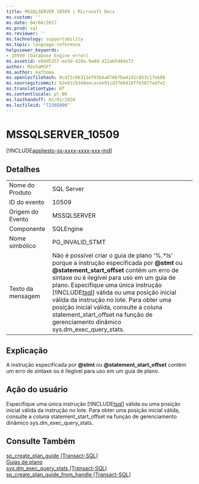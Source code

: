 ```yaml
---
title: MSSQLSERVER_10509 | Microsoft Docs
ms.custom: ''
ms.date: 04/04/2017
ms.prod: sql
ms.reviewer: ''
ms.technology: supportability
ms.topic: language-reference
helpviewer_keywords:
- 10509 (Database Engine error)
ms.assetid: e9dd5357-ee3d-420a-9a89-d12ab5404e73
author: MashaMSFT
ms.author: mathoma
ms.openlocfilehash: 0cdf2c06311e703b6a07667ba41d1c853c17eb86
ms.sourcegitcommit: b2e81cb349eecacee91cd3766410ffb3677ad7e2
ms.translationtype: HT
ms.contentlocale: pt-BR
ms.lasthandoff: 02/01/2020
ms.locfileid: "72305890"
---
```

# <a name="mssqlserver_10509"></a>MSSQLSERVER_10509
[!INCLUDE[appliesto-ss-xxxx-xxxx-xxx-md](../../includes/appliesto-ss-xxxx-xxxx-xxx-md.md)]
  
## <a name="details"></a>Detalhes  
  
|||  
|-|-|  
|Nome do Produto|SQL Server|  
|ID do evento|10509|  
|Origem do Evento|MSSQLSERVER|  
|Componente|SQLEngine|  
|Nome simbólico|PG_INVALID_STMT|  
|Texto da mensagem|Não é possível criar o guia de plano '%.\*ls' porque a instrução especificada por **\@stmt** ou **\@statement_start_offset** contém um erro de sintaxe ou é ilegível para uso em um guia de plano. Especifique uma única instrução [!INCLUDE[tsql](../../includes/tsql-md.md)] válida ou uma posição inicial válida da instrução no lote. Para obter uma posição inicial válida, consulte a coluna statement_start_offset na função de gerenciamento dinâmico sys.dm_exec_query_stats.|  
  
## <a name="explanation"></a>Explicação  
A instrução especificada por **\@stmt** ou **\@statement_start_offset** contém um erro de sintaxe ou é ilegível para uso em um guia de plano.  
  
## <a name="user-action"></a>Ação do usuário  
Especifique uma única instrução [!INCLUDE[tsql](../../includes/tsql-md.md)] válida ou uma posição inicial válida da instrução no lote. Para obter uma posição inicial válida, consulte a coluna statement_start_offset na função de gerenciamento dinâmico sys.dm_exec_query_stats.  
  
## <a name="see-also"></a>Consulte Também  
[sp_create_plan_guide &#40;Transact-SQL&#41;](~/relational-databases/system-stored-procedures/sp-create-plan-guide-transact-sql.md)  
[Guias de plano](~/relational-databases/performance/plan-guides.md)  
[sys.dm_exec_query_stats &#40;Transact-SQL&#41;](~/relational-databases/system-dynamic-management-views/sys-dm-exec-query-stats-transact-sql.md)  
[sp_create_plan_guide_from_handle &#40;Transact-SQL&#41;](~/relational-databases/system-stored-procedures/sp-create-plan-guide-from-handle-transact-sql.md)  
  
